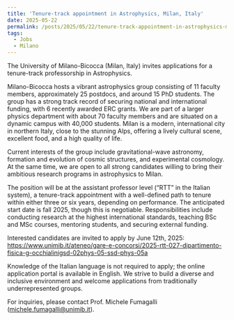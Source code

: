 ```yaml
---
title: 'Tenure-track appointment in Astrophysics, Milan, Italy'
date: 2025-05-22
permalink: /posts/2025/05/22/tenure-track-appointment-in-astrophysics-milan-italy
tags:
  - Jobs
  - Milano
---
```


The University of Milano-Bicocca (Milan, Italy) invites applications for a tenure-track professorship in Astrophysics.

Milano-Bicocca hosts a vibrant astrophysics group consisting of 11 faculty members, approximately 25 postdocs, and around 15 PhD students. The group has a strong track record of securing national and international funding, with 6 recently awarded ERC grants. We are part of a larger physics department with about 70 faculty members and are situated on a dynamic campus with 40,000 students. Milan is a modern, international city in northern Italy, close to the stunning Alps, offering a lively cultural scene, excellent food, and a high quality of life.

Current interests of the group include gravitational-wave astronomy, formation and evolution of cosmic structures, and experimental cosmology. At the same time, we are open to all strong candidates willing to bring their ambitious research programs in astrophysics to Milan.

The position will be at the assistant professor level (“RTT” in the Italian system), a tenure-track appointment with a well-defined path to tenure within either three or six years, depending on performance. The anticipated start date is fall 2025, though this is negotiable. Responsibilities include conducting research at the highest international standards, teaching BSc and MSc courses, mentoring students, and securing external funding.

Interested candidates are invited to apply by June 12th, 2025:  
https://www.unimib.it/ateneo/gare-e-concorsi/2025-rtt-027-dipartimento-fisica-g-occhialinigsd-02phys-05-ssd-phys-05a

Knowledge of the Italian language is not required to apply; the online application portal is available in English. We strive to build a diverse and inclusive environment and welcome applications from traditionally underrepresented groups.

For inquiries, please contact Prof. Michele Fumagalli (michele.fumagalli@unimib.it).

